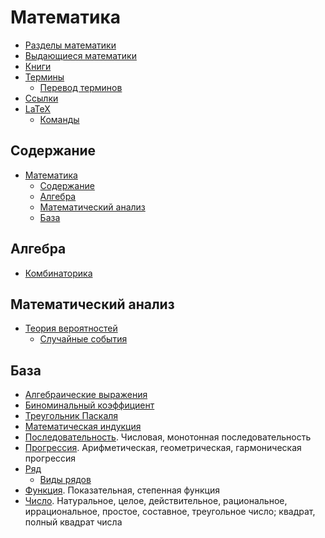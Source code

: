 # Математика

- [Разделы математики](математика/разделы-математики.md)
- [Выдающиеся математики](математика/выдающиеся-математики.md)
- [Книги](книги.md)
- [Термины](термины/термины.md)
  - [Перевод терминов](термины/перевод-терминов.md)
- [Ссылки](ссылки.md)
- [LaTeX](latex/latex.md)
  - [Команды](latex/команды.md)

## Содержание

- [Математика](#математика)
  - [Содержание](#содержание)
  - [Алгебра](#алгебра)
  - [Математический анализ](#математический-анализ)
  - [База](#база)

## Алгебра

- [Комбинаторика](алгебра/комбинаторика.md)

## Математический анализ

- [Теория вероятностей](математический-анализ/теория-вероятностей/теория-вероятностей.md)
  - [Случайные события](математический-анализ/теория-вероятностей/случайные-события.md)

## База

- [Алгебраические выражения](база/алгебраические-выражения.md)
- [Биноминальный коэффициент](база/биноминальный-коэффициент.md)
- [Треугольник Паскаля](база/треугольник-паскаля.md)
- [Математическая индукция](база/математическая-индукция.md)
- [Последовательность](база/последовательность.md). Числовая, монотонная последовательность
- [Прогрессия](база/прогрессия.md). Арифметическая, геометрическая, гармоническая прогрессия
- [Ряд](база/ряд/ряд.md)
  - [Виды рядов](база/ряд/виды-рядов.md)
- [Функция](база/функция.md). Показательная, степенная функция
- [Число](база/число/число.md). Натуральное, целое, действительное, рациональное, иррациональное, простое, составное, треугольное число; квадрат, полный квадрат числа
